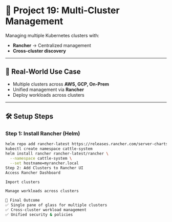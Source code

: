 # 📘 Project 19: Multi-Cluster Management

Managing multiple Kubernetes clusters with:

- **Rancher** → Centralized management  
- **Cross-cluster discovery**  

---

## 🔹 Real-World Use Case

- Multiple clusters across **AWS, GCP, On-Prem**  
- Unified management via **Rancher**  
- Deploy workloads across clusters  

---

## 🛠️ Setup Steps

### Step 1: Install Rancher (Helm)
```bash
helm repo add rancher-latest https://releases.rancher.com/server-charts/latest
kubectl create namespace cattle-system
helm install rancher rancher-latest/rancher \
  --namespace cattle-system \
  --set hostname=myrancher.local
Step 2: Add Clusters to Rancher UI
Access Rancher Dashboard

Import clusters

Manage workloads across clusters

🎯 Final Outcome
✅ Single pane of glass for multiple clusters
✅ Cross-cluster workload management
✅ Unified security & policies
